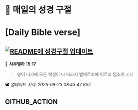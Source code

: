 # 🙏 매일의 성경 구절
# [Daily Bible verse]
## [![README에 성경구절 업데이트](https://github.com/DONGSUKA/first_test/actions/workflows/update-readme-bible.yml/badge.svg)](https://github.com/DONGSUKA/first_test/actions/workflows/update-readme-bible.yml)
<!-- START_BIBLE_VERSE -->
📖 **사무엘하 15:17**
> 왕이 나가매 모든 백성이 다 따라서 벧메르학에 이르러 멈추어 서니

🕊️ _업데이트 시각: 2025-09-23 08:43:47 KST_
  <!-- END_BIBLE_VERSE -->
## GITHUB_ACTION
